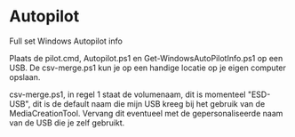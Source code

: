# Autopilot
Full set Windows Autopilot info


Plaats de pilot.cmd, Autopilot.ps1 en Get-WindowsAutoPilotInfo.ps1 op een USB.
De csv-merge.ps1 kun je op een handige locatie op je eigen computer opslaan.

csv-merge.ps1, in regel 1 staat de volumenaam, dit is momenteel "ESD-USB", dit is de default naam die mijn USB kreeg bij het gebruik van de MediaCreationTool.
Vervang dit eventueel met de gepersonaliseerde naam van de USB die je zelf gebruikt.
